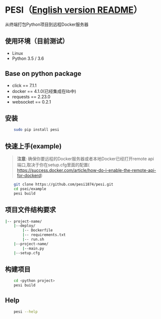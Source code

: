 # PESI（[English version README](./README-EN.md)）
从终端打包Python项目到远程Docker服务器

## 使用环境（目前测试）
- Linux
- Python 3.5 / 3.6
 
## Base on python package
- click == 7.1.1
- docker == 4.1.0(已经集成在lib中)
- requests == 2.23.0
- websocket == 0.2.1
   
## 安装
```bash
    sudo pip install pesi
```

## 快速上手(example)
> **注意**: 确保你要远程的Docker服务器或者本地Docker已经打开remote api端口,取决于你在setup.cfg里面的配置(
https://success.docker.com/article/how-do-i-enable-the-remote-api-for-dockerd)

```bash
    git clone https://github.com/pesi1874/pesi.git
    cd psei/example
    pesi build
```

## 项目文件结构要求
```bash
|-- project-name/
    |--deploy/
        |-- Dockerfile
        |-- requirements.txt
        |-- run.sh
    |--project-name/
        |--main.py
    |--setup.cfg
```
        
## 构建项目
```bash
    cd <python project>
    pesi build
```


## Help
```bash
    pesi --help
```
